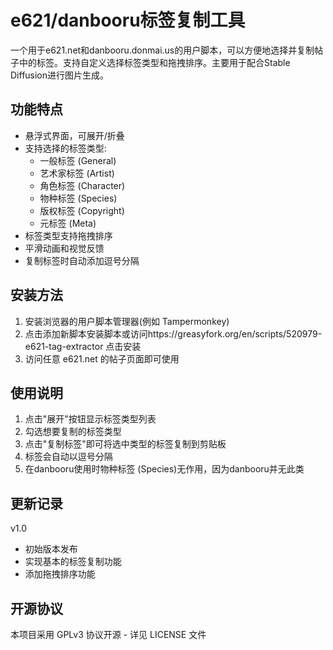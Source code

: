 # e621/danbooru标签复制工具

一个用于e621.net和danbooru.donmai.us的用户脚本，可以方便地选择并复制帖子中的标签。支持自定义选择标签类型和拖拽排序。主要用于配合Stable Diffusion进行图片生成。

## 功能特点

- 悬浮式界面，可展开/折叠
- 支持选择的标签类型:
  - 一般标签 (General)
  - 艺术家标签 (Artist) 
  - 角色标签 (Character)
  - 物种标签 (Species)
  - 版权标签 (Copyright)
  - 元标签 (Meta)
- 标签类型支持拖拽排序
- 平滑动画和视觉反馈
- 复制标签时自动添加逗号分隔

## 安装方法

1. 安装浏览器的用户脚本管理器(例如 Tampermonkey)
2. 点击添加新脚本安装脚本或访问https://greasyfork.org/en/scripts/520979-e621-tag-extractor 点击安装
3. 访问任意 e621.net 的帖子页面即可使用

## 使用说明

1. 点击"展开"按钮显示标签类型列表
2. 勾选想要复制的标签类型
3. 点击"复制标签"即可将选中类型的标签复制到剪贴板
4. 标签会自动以逗号分隔
5. 在danbooru使用时物种标签 (Species)无作用，因为danbooru并无此类

## 更新记录
v1.0
- 初始版本发布
- 实现基本的标签复制功能
- 添加拖拽排序功能

## 开源协议

本项目采用 GPLv3 协议开源 - 详见 LICENSE 文件
